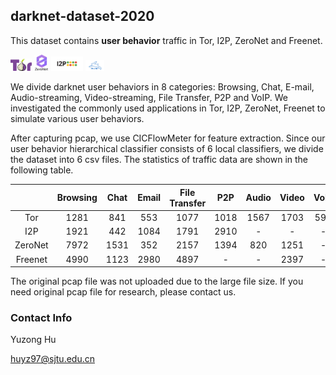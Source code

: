 ## darknet-dataset-2020
This dataset contains **user behavior** traffic in Tor, I2P, ZeroNet and Freenet.

<img src="pic\fig1.png" alt="image" style="zoom:10%;" />         <img src="pic\fig3.png" alt="image" style="zoom:10%;" /> <img src="pic\fig2.png" alt="image" style="zoom:10%;" /> <img src="pic\fig4.png" alt="image" style="zoom:10%;" /> 

We divide darknet user behaviors in 8 categories: Browsing, Chat, E-mail, Audio-streaming, Video-streaming, File Transfer, P2P and VoIP.  We investigated the commonly used applications in Tor, I2P, ZeroNet, Freenet to simulate various user behaviors.

After capturing pcap,  we use CICFlowMeter for feature extraction. Since our user behavior hierarchical classifier consists of 6 local classifiers, we divide the dataset into 6 csv files. The statistics of traffic data are shown in the following table.

|         | Browsing | Chat | Email | File Transfer | P2P  | Audio | Video | VoIP | Total |
| :-----: | :------: | :--: | :---: | :-----------: | :--: | :---: | :---: | :--: | :---: |
|   Tor   |   1281   | 841  |  553  |     1077      | 1018 | 1567  | 1703  | 592  | 8632  |
|   I2P   |   1921   | 442  | 1084  |     1791      | 2910 |   -   |   -   |  -   | 8148  |
| ZeroNet |   7972   | 1531 |  352  |     2157      | 1394 |  820  | 1251  |  -   | 15477 |
| Freenet |   4990   | 1123 | 2980  |     4897      |  -   |   -   | 2397  |  -   | 16387 |

The original pcap file was not uploaded due to the large file size.  If you need original pcap file for research, please contact us.

### Contact Info

Yuzong Hu

huyz97@sjtu.edu.cn